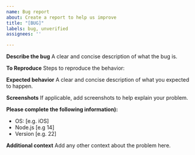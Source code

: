 ```yaml
---
name: Bug report
about: Create a report to help us improve
title: "[BUG]"
labels: bug, unverified
assignees: ''

---
```


**Describe the bug**
A clear and concise description of what the bug is.

**To Reproduce**
Steps to reproduce the behavior:

**Expected behavior**
A clear and concise description of what you expected to happen.

**Screenshots**
If applicable, add screenshots to help explain your problem.

**Please complete the following information):**
 - OS: [e.g. iOS]
 - Node.js [e.g 14]
 - Version [e.g. 22]

**Additional context**
Add any other context about the problem here.
